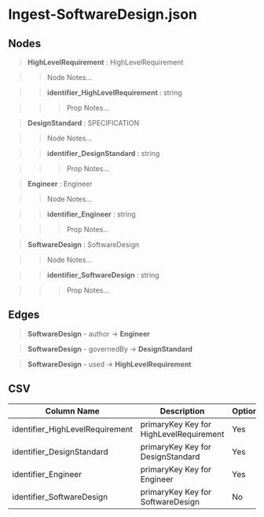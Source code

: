 # Ingest-SoftwareDesign.json
## Nodes

>**HighLevelRequirement** : HighLevelRequirement

>>Node Notes...

>>**identifier_HighLevelRequirement** : string
    
>>>Prop Notes...

>**DesignStandard** : SPECIFICATION

>>Node Notes...

>>**identifier_DesignStandard** : string
    
>>>Prop Notes...

>**Engineer** : Engineer

>>Node Notes...

>>**identifier_Engineer** : string
    
>>>Prop Notes...

>**SoftwareDesign** : SoftwareDesign

>>Node Notes...

>>**identifier_SoftwareDesign** : string
    
>>>Prop Notes...

## Edges

>**SoftwareDesign** - author -> **Engineer**

>**SoftwareDesign** - governedBy -> **DesignStandard**

>**SoftwareDesign** - used -> **HighLevelRequirement**

## CSV

Column Name | Description |Optional
------------|-------------|---
identifier_HighLevelRequirement| primaryKey Key for HighLevelRequirement | Yes
identifier_DesignStandard| primaryKey Key for DesignStandard | Yes
identifier_Engineer| primaryKey Key for Engineer | Yes
identifier_SoftwareDesign| primaryKey Key for SoftwareDesign | No
